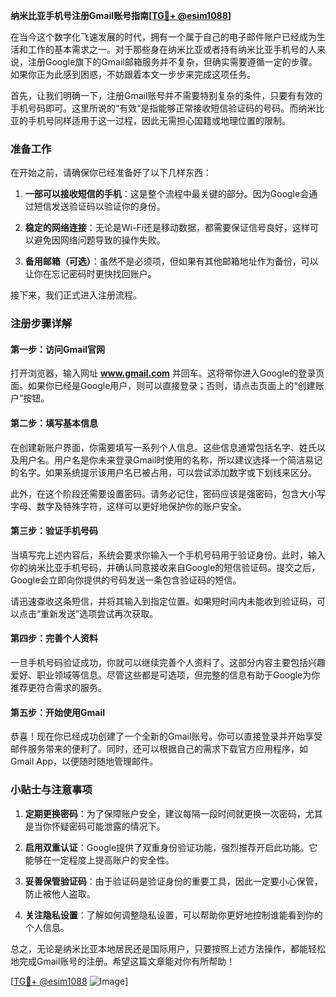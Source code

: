 **纳米比亚手机号注册Gmail账号指南[[TG💪+ @esim1088](https://t.me/s/esim1088)]**

在当今这个数字化飞速发展的时代，拥有一个属于自己的电子邮件账户已经成为生活和工作的基本需求之一。对于那些身在纳米比亚或者持有纳米比亚手机号的人来说，注册Google旗下的Gmail邮箱服务并不复杂，但确实需要遵循一定的步骤。如果你正为此感到困惑，不妨跟着本文一步步来完成这项任务。

首先，让我们明确一下，注册Gmail账号并不需要特别复杂的条件，只要有有效的手机号码即可。这里所说的“有效”是指能够正常接收短信验证码的号码。而纳米比亚的手机号同样适用于这一过程，因此无需担心国籍或地理位置的限制。

### 准备工作

在开始之前，请确保你已经准备好了以下几样东西：

1. **一部可以接收短信的手机**：这是整个流程中最关键的部分。因为Google会通过短信发送验证码以验证你的身份。
   
2. **稳定的网络连接**：无论是Wi-Fi还是移动数据，都需要保证信号良好，这样可以避免因网络问题导致的操作失败。

3. **备用邮箱（可选）**：虽然不是必须项，但如果有其他邮箱地址作为备份，可以让你在忘记密码时更快找回账户。

接下来，我们正式进入注册流程。

### 注册步骤详解

#### 第一步：访问Gmail官网

打开浏览器，输入网址 **www.gmail.com** 并回车。这将带你进入Google的登录页面。如果你已经是Google用户，则可以直接登录；否则，请点击页面上的“创建账户”按钮。

#### 第二步：填写基本信息

在创建新账户界面，你需要填写一系列个人信息。这些信息通常包括名字、姓氏以及用户名。用户名是你未来登录Gmail时使用的名称，所以建议选择一个简洁易记的名字。如果系统提示该用户名已被占用，可以尝试添加数字或下划线来区分。

此外，在这个阶段还需要设置密码。请务必记住，密码应该是强密码，包含大小写字母、数字及特殊字符，这样可以更好地保护你的账户安全。

#### 第三步：验证手机号码

当填写完上述内容后，系统会要求你输入一个手机号码用于验证身份。此时，输入你的纳米比亚手机号码，并确认同意接收来自Google的短信验证码。提交之后，Google会立即向你提供的号码发送一条包含验证码的短信。

请迅速查收这条短信，并将其输入到指定位置。如果短时间内未能收到验证码，可以点击“重新发送”选项尝试再次获取。

#### 第四步：完善个人资料

一旦手机号码验证成功，你就可以继续完善个人资料了。这部分内容主要包括兴趣爱好、职业领域等信息。尽管这些都是可选项，但完整的信息有助于Google为你推荐更符合需求的服务。

#### 第五步：开始使用Gmail

恭喜！现在你已经成功创建了一个全新的Gmail账号。你可以直接登录并开始享受邮件服务带来的便利了。同时，还可以根据自己的需求下载官方应用程序，如Gmail App，以便随时随地管理邮件。

### 小贴士与注意事项

1. **定期更换密码**：为了保障账户安全，建议每隔一段时间就更换一次密码，尤其是当你怀疑密码可能泄露的情况下。

2. **启用双重认证**：Google提供了双重身份验证功能，强烈推荐开启此功能。它能够在一定程度上提高账户的安全性。

3. **妥善保管验证码**：由于验证码是验证身份的重要工具，因此一定要小心保管，防止被他人盗取。

4. **关注隐私设置**：了解如何调整隐私设置，可以帮助你更好地控制谁能看到你的个人信息。

总之，无论是纳米比亚本地居民还是国际用户，只要按照上述方法操作，都能轻松地完成Gmail账号的注册。希望这篇文章能对你有所帮助！

[[TG💪+ @esim1088](https://t.me/s/esim1088) ![Image](https://i.postimg.cc/4NQfJmqS/Snipaste-2025-05-13-00-14-12.png)]